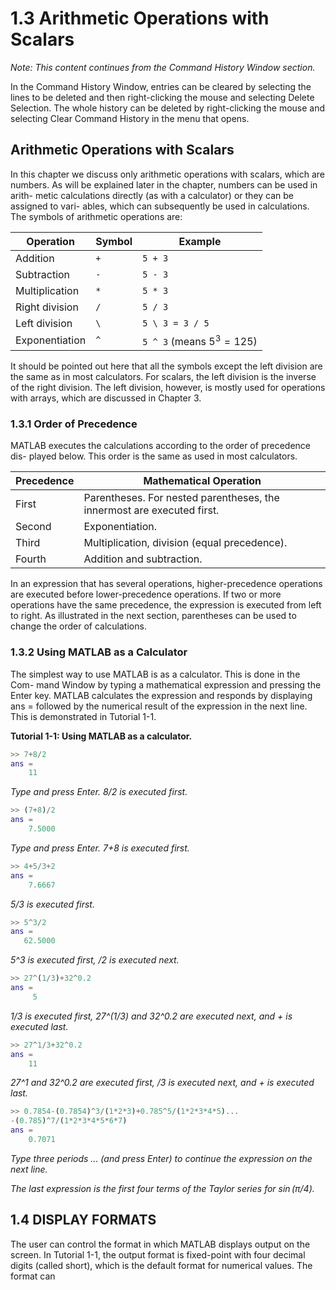# 1.3 Arithmetic Operations with Scalars

*Note: This content continues from the Command History Window section.*

In the Command History Window, entries can be cleared by selecting the lines to be deleted and then right-clicking the mouse and selecting Delete Selection. The whole history can be deleted by right-clicking the mouse and selecting Clear Command History in the menu that opens.

## Arithmetic Operations with Scalars

In  this  chapter  we  discuss  only  arithmetic  operations  with  scalars,  which  are
numbers. As will be explained later in the chapter, numbers can be used in arith-
metic calculations directly (as with a calculator) or they can be assigned to vari-
ables, which can subsequently be used in calculations. The symbols of arithmetic
operations are:

| Operation | Symbol | Example |
|-----------|--------|----------|
| Addition | `+` | `5 + 3` |
| Subtraction | `-` | `5 - 3` |
| Multiplication | `*` | `5 * 3` |
| Right division | `/` | `5 / 3` |
| Left division | `\` | `5 \ 3 = 3 / 5` |
| Exponentiation | `^` | `5 ^ 3` (means $5^3 = 125$) |

It should be pointed out here that all the symbols except the left division are
the same as in most calculators. For scalars, the left division is the inverse of the
right  division.  The  left  division,  however,  is  mostly  used  for  operations  with
arrays, which are discussed in Chapter 3.

### 1.3.1 Order of Precedence

MATLAB  executes  the  calculations  according  to  the  order  of  precedence  dis-
played below. This order is the same as used in most calculators.

| Precedence | Mathematical Operation |
|------------|------------------------|
| First | Parentheses. For nested parentheses, the innermost are executed first. |
| Second | Exponentiation. |
| Third | Multiplication, division (equal precedence). |
| Fourth | Addition and subtraction. |

In an expression that has several operations, higher-precedence operations
are executed before lower-precedence operations. If two or more operations have
the same precedence, the expression is executed from left to right. As illustrated
in the next section, parentheses can be used to change the order of calculations.


### 1.3.2 Using MATLAB as a Calculator

The simplest way to use MATLAB is as a calculator. This is done in the Com-
mand Window by typing a mathematical expression and pressing the Enter key.
MATLAB calculates the expression and responds by displaying ans =  followed
by the numerical result of the expression in the next line. This is demonstrated in
Tutorial 1-1.

**Tutorial 1-1: Using MATLAB as a calculator.**

```matlab
>> 7+8/2
ans =
    11
```
*Type and press Enter. 8/2 is executed first.*

```matlab
>> (7+8)/2
ans =
    7.5000
```
*Type and press Enter. 7+8 is executed first.*

```matlab
>> 4+5/3+2
ans =
    7.6667
```
*5/3 is executed first.*

```matlab
>> 5^3/2
ans =
   62.5000
```
*5^3 is executed first, /2 is executed next.*

```matlab
>> 27^(1/3)+32^0.2
ans =
     5
```
*1/3 is executed first, 27^(1/3) and 32^0.2 are executed next, and + is executed last.*

```matlab
>> 27^1/3+32^0.2
ans =
    11
```
*27^1 and 32^0.2 are executed first, /3 is executed next, and + is executed last.*

```matlab
>> 0.7854-(0.7854)^3/(1*2*3)+0.785^5/(1*2*3*4*5)...
-(0.785)^7/(1*2*3*4*5*6*7)
ans =
    0.7071
```
*Type three periods ... (and press Enter) to continue the expression on the next line.*

*The last expression is the first four terms of the Taylor series for $\sin(\pi/4)$.*

## 1.4 DISPLAY FORMATS

The  user  can  control  the  format  in  which  MATLAB  displays  output  on  the
screen. In Tutorial 1-1, the output format is fixed-point with four decimal digits
(called short), which is the default format for numerical values. The format can

